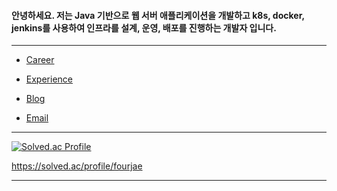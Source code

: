 #### 안녕하세요. 저는 Java 기반으로 웹 서버 애플리케이션을 개발하고 k8s, docker, jenkins를 사용하여 인프라를 설계, 운영, 배포를 진행하는 개발자 입니다. ####

---

- [Career](https://productive-nasturtium-82c.notion.site/Career-ae4676fc88b249ca94d7502085379d1f?pvs=4)

- [Experience](https://productive-nasturtium-82c.notion.site/Experience-315f38d54eb846289816cdee3b8f1238?pvs=4)

- [Blog](https://fourjae.tistory.com)

- [Email](fourjae@naver.com)


---

[![Solved.ac Profile](http://mazassumnida.wtf/api/v2/generate_badge?boj=fourjae)](https://solved.ac/fourjae/)

https://solved.ac/profile/fourjae
* * *